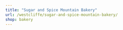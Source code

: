 ```yaml
---
title: "Sugar and Spice Mountain Bakery"
url: /westcliffe/sugar-and-spice-mountain-bakery/
shop: bakery
---
```

